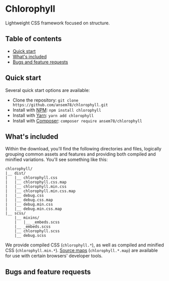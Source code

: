 # Chlorophyll
Lightweight CSS framework focused on structure.

## Table of contents
- [Quick start](#quick-start)
- [What's included](#whats-included)
- [Bugs and feature requests](#bugs-and-feature-requests)

## Quick start
Several quick start options are available:
- Clone the repository: `git clone https://github.com/ansem78/chlorophyll.git`
- Install with [NPM](https://www.npmjs.com/): `npm install chlorophyll`
- Install with [Yarn](https://yarnpkg.com/): `yarn add chlorophyll`
- Install with [Composer](https://getcomposer.org/): `composer require ansem78/chlorophyll`

## What's included
Within the download, you'll find the following directories and files, logically grouping common assets and features and providing both compiled and minified variations. You'll see something like this:

```text
chlorophyll/
|__ dist/
|   |__ chlorophyll.css
|   |__ chlorophyll.css.map
|   |__ chlorophyll.min.css
|   |__ chlorophyll.min.css.map
|   |__ debug.css
|   |__ debug.css.map
|   |__ debug.min.css
|   |__ debug.min.css.map
|__ scss/
    |__ mixins/
    |   |__ _embeds.scss
    |__ _embeds.scss
    |__ chlorophyll.scss
    |__ debug.scss
```

We provide compiled CSS (`chlorophyll.*`), as well as compiled and minified CSS (`chlorophyll.min.*`). [Source maps](https://developers.google.com/web/tools/chrome-devtools/javascript/source-maps) (`chlorophyll.*.map`) are available for use with certain browsers' developer tools.

## Bugs and feature requests
